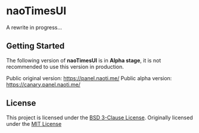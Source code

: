 # naoTimesUI

A rewrite in progress...

## Getting Started

The following version of **naoTimesUI** is in **Alpha stage**, it is not recommended to use this version in production.

Public original version: https://panel.naoti.me/
Public alpha version: https://canary.panel.naoti.me/

## License

This project is licensed under the [BSD 3-Clause License](https://github.com/naoTimesdev/ui/blob/master/LICENSE).
Originally licensed under the [MIT License](https://github.com/noaione/naoTimesUI/blob/master/LICENSE)
